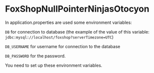 # FoxShopNullPointerNinjasOtocyon

In application.properties are used some environment variables:

`DB` for connection to database (the example of the value of this
variable: `jdbc:mysql://localhost/foxshop?serverTimezone=UTC`)

`DB_USERNAME` for username for connection to the database

`DB_PASSWORD` for the password.

You need to set up these environment variables.
